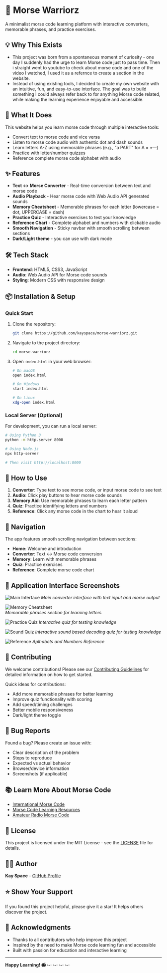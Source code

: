 # 🎯 Morse Warriorz

A minimalist morse code learning platform with interactive converters, memorable phrases, and practice exercises.

## 💡 Why This Exists

- This project was born from a spontaneous moment of curiosity - one day I suddenly had the urge to learn Morse code just to pass time. Then i straight went to youtube to check about morse code and one of the video I watched, I used it as a refernce to create a section in the website. 
- Instead of using existing tools, I decided to create my own website with an intuitive, fun, and easy-to-use interface. The goal was to build something I could always refer back to for anything Morse code related, while making the learning experience enjoyable and accessible.

## 🚀 What It Does

This website helps you learn morse code through multiple interactive tools:
- Convert text to morse code and vice versa
- Listen to morse code audio with authentic dot and dash sounds
- Learn letters A-Z using memorable phrases (e.g., "a PART" for A = •—)
- Practice with letter/number quizzes
- Reference complete morse code alphabet with audio

## ✨ Features

- **Text ↔ Morse Converter** - Real-time conversion between text and morse code
- **Audio Playback** - Hear morse code with Web Audio API generated sounds
- **Memory Cheatsheet** - Memorable phrases for each letter (lowercase = dot, UPPERCASE = dash)
- **Practice Quiz** - Interactive exercises to test your knowledge
- **Reference Chart** - Complete alphabet and numbers with clickable audio
- **Smooth Navigation** - Sticky navbar with smooth scrolling between sections
- **Dark/Light theme** - you can use with dark mode

## 🛠️ Tech Stack

- **Frontend**: HTML5, CSS3, JavaScript
- **Audio**: Web Audio API for Morse code sounds
- **Styling**: Modern CSS with responsive design

## 📦 Installation & Setup

### Quick Start
1. Clone the repository:
   ```bash
   git clone https://github.com/kayspace/morse-warriorz.git
   ```

2. Navigate to the project directory:
   ```bash
   cd morse-warriorz
   ```

3. Open `index.html` in your web browser:
   ```bash
   # On macOS
   open index.html
   
   # On Windows
   start index.html
   
   # On Linux
   xdg-open index.html
   ```

### Local Server (Optional)
For development, you can run a local server:

```bash
# Using Python 3
python -m http.server 8000

# Using Node.js
npx http-server

# Then visit http://localhost:8000
```

## 🚀 How to Use

1. **Converter**: Type text to see morse code, or input morse code to see text
2. **Audio**: Click play buttons to hear morse code sounds
3. **Memory Aid**: Use memorable phrases to learn each letter pattern
4. **Quiz**: Practice identifying letters and numbers
5. **Reference**: Click any morse code in the chart to hear it aloud

## 🎯 Navigation

The app features smooth scrolling navigation between sections:
- **Home**: Welcome and introduction
- **Converter**: Text ↔ Morse code conversion
- **Memory**: Learn with memorable phrases
- **Quiz**: Practice exercises
- **Reference**: Complete morse code chart

## 📸 Application Interface Screenshots

<!-- Add screenshots here - see instructions below -->
![Main Interface](assets/main-interface.png)
*Main converter interface with text input and morse output*

![Memory Cheatsheet](assets/memory-section.png)  
*Memorable phrases section for learning letters*

![Practice Quiz](assets/quiz-section.png)
*Interactive quiz for testing knowledge*

![Sound Quiz](assets/sound-quiz-section.png)
*Interactive sound based decoding quiz for testing knowledge*

![Reference](assets/reference-section.png)
*Aplhabets and Numbers Reference*

## 🤝 Contributing

We welcome contributions! Please see our [Contributing Guidelines](CONTRIBUTING.md) for detailed information on how to get started.

Quick ideas for contributions:
- Add more memorable phrases for better learning
- Improve quiz functionality with scoring
- Add speed/timing challenges
- Better mobile responsiveness
- Dark/light theme toggle

## 🐛 Bug Reports

Found a bug? Please create an issue with:
- Clear description of the problem
- Steps to reproduce
- Expected vs actual behavior
- Browser/device information
- Screenshots (if applicable)

## 📚 Learn More About Morse Code

- [International Morse Code](https://en.wikipedia.org/wiki/Morse_code)
- [Morse Code Learning Resources](https://morsecode.world/international/morse2.html)
- [Amateur Radio Morse Code](https://www.arrl.org/learning-morse-code)

## 📄 License

This project is licensed under the MIT License - see the [LICENSE](LICENSE) file for details.

## 👨‍💻 Author

**Kay Space** - [GitHub Profile](https://github.com/kayspace)

## ⭐ Show Your Support

If you found this project helpful, please give it a star! It helps others discover the project.

## 🙏 Acknowledgments

- Thanks to all contributors who help improve this project
- Inspired by the need to make Morse code learning fun and accessible
- Built with passion for education and interactive learning

---

**Happy Learning! 📻 ·-· ·-· ·-· ·-·**